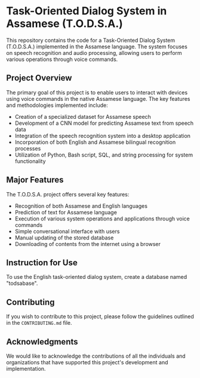 # Task-Oriented Dialog System in Assamese (T.O.D.S.A.)

This repository contains the code for a Task-Oriented Dialog System (T.O.D.S.A.) implemented in the Assamese language. The system focuses on speech recognition and audio processing, allowing users to perform various operations through voice commands.

## Project Overview

The primary goal of this project is to enable users to interact with devices using voice commands in the native Assamese language. The key features and methodologies implemented include:

- Creation of a specialized dataset for Assamese speech
- Development of a CNN model for predicting Assamese text from speech data
- Integration of the speech recognition system into a desktop application
- Incorporation of both English and Assamese bilingual recognition processes
- Utilization of Python, Bash script, SQL, and string processing for system functionality

## Major Features

The T.O.D.S.A. project offers several key features:

- Recognition of both Assamese and English languages
- Prediction of text for Assamese language
- Execution of various system operations and applications through voice commands
- Simple conversational interface with users
- Manual updating of the stored database
- Downloading of contents from the internet using a browser

## Instruction for Use

To use the English task-oriented dialog system, create a database named "todsabase".

## Contributing

If you wish to contribute to this project, please follow the guidelines outlined in the `CONTRIBUTING.md` file.

## Acknowledgments

We would like to acknowledge the contributions of all the individuals and organizations that have supported this project's development and implementation.
